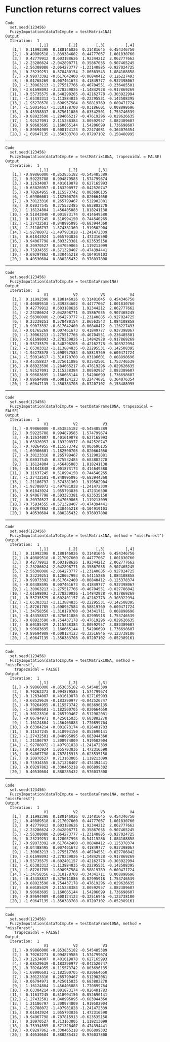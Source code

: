 # Function returns correct values

    Code
      set.seed(123456)
      FuzzyImputation(dataToImpute = testMatrix1NA)
    Output
      Iteration:  1 
                   [,1]         [,2]        [,3]         [,4]
       [1,]  0.11992398  0.188146026  0.31481645  0.454346750
       [2,] -0.40889518 -1.839384602  0.44777067  1.001830760
       [3,]  0.42779912  0.603188626  1.92344212  2.062777662
       [4,] -2.23286624 -2.042898771  0.35867035  0.907465245
       [5,] -2.56308080 -2.064273777 -1.23140885 -0.927024725
       [6,]  0.23239251  0.578480154  2.86563543  1.084108858
       [7,] -0.99073392 -0.617642400 -0.06840412  0.126227493
       [8,] -0.01765269  0.007461673  0.41849777  0.937398067
       [9,] -1.30063213 -1.275517766 -0.46704551 -0.236485501
      [10,] -3.61698093 -3.278239026 -1.14842928 -0.917869269
      [11,] -0.55735575 -0.548298205 -0.42162778 -0.303922994
      [12,] -1.65303313 -1.113884835 -0.22295531 -0.142508395
      [13,] -1.95278578 -1.698957584  0.58819769  0.609471724
      [14,] -1.50014617 -1.310178700 -0.03186601  0.008898696
      [15,] -0.45358837 -0.375611086  0.03542501  1.753746539
      [16,] -0.88923590 -1.284665217 -0.47619296 -0.029626635
      [17,]  1.92527091  2.115238384  3.00592957  3.082389607
      [18,]  0.90683695  1.160665144  1.54206699  1.736698607
      [19,] -0.89694909 -0.608124123  0.22474081  0.364076354
      [20,] -1.69647135 -1.350383708 -0.07207102  0.158488995

---

    Code
      set.seed(123456)
      FuzzyImputation(dataToImpute = testMatrix10NA, trapezoidal = FALSE)
    Output
      Iteration:  1 
                   [,1]         [,2]         [,3]
       [1,] -0.99866000 -0.853835182 -0.545485389
       [2,]  0.59225788  0.994879585  1.574799674
       [3,] -0.12634007  0.401619878  0.627165993
       [4,] -0.65826957 -0.183290977 -0.042520747
       [5,] -0.70264955 -0.115573742  0.003696135
       [6,] -1.69906601 -1.182500705 -0.820664650
       [7,] -0.30123316  0.265799467  0.512902081
       [8,]  0.08037545  0.375532485  0.683882278
       [9,]  1.16124804  1.456405083  1.818241138
      [10,] -0.51843848 -0.001873174  0.414649580
      [11,]  0.11637245  0.518994150  0.744540265
      [12,] -1.27432501 -0.848995095 -0.683944360
      [13,]  1.21186797  1.574381369  1.919502904
      [14,] -1.92788072 -1.497981828 -1.241472339
      [15,]  0.61843924  1.055793836  1.472316590
      [16,] -0.94067798 -0.503323381 -0.623535158
      [17,]  0.20970527  0.647059865  1.119213099
      [18,] -0.75934555 -0.571328407 -0.474394441
      [19,] -0.69297862 -0.330465218 -0.104919103
      [20,]  0.40530684  0.880285432  0.976037808

---

    Code
      set.seed(123456)
      FuzzyImputation(dataToImpute = testDataFrame1NA)
    Output
      Iteration:  1 
                     V1           V2          V3           V4
       [1,]  0.11992398  0.188146026  0.31481645  0.454346750
       [2,] -0.40889518 -1.839384602  0.44777067  1.001830760
       [3,]  0.42779912  0.603188626  1.92344212  2.062777662
       [4,] -2.23286624 -2.042898771  0.35867035  0.907465245
       [5,] -2.56308080 -2.064273777 -1.23140885 -0.927024725
       [6,]  0.23239251  0.578480154  2.86563543  1.084108858
       [7,] -0.99073392 -0.617642400 -0.06840412  0.126227493
       [8,] -0.01765269  0.007461673  0.41849777  0.937398067
       [9,] -1.30063213 -1.275517766 -0.46704551 -0.236485501
      [10,] -3.61698093 -3.278239026 -1.14842928 -0.917869269
      [11,] -0.55735575 -0.548298205 -0.42162778 -0.303922994
      [12,] -1.65303313 -1.113884835 -0.22295531 -0.142508395
      [13,] -1.95278578 -1.698957584  0.58819769  0.609471724
      [14,] -1.50014617 -1.310178700 -0.03186601  0.008898696
      [15,] -0.45358837 -0.375611086  0.03542501  1.753746539
      [16,] -0.88923590 -1.284665217 -0.47619296 -0.029626635
      [17,]  1.92527091  2.115238384  3.00592957  3.082389607
      [18,]  0.90683695  1.160665144  1.54206699  1.736698607
      [19,] -0.89694909 -0.608124123  0.22474081  0.364076354
      [20,] -1.69647135 -1.350383708 -0.07207102  0.158488995

---

    Code
      set.seed(123456)
      FuzzyImputation(dataToImpute = testDataFrame10NA, trapezoidal = FALSE)
    Output
      Iteration:  1 
                     V1           V2           V3
       [1,] -0.99866000 -0.853835182 -0.545485389
       [2,]  0.59225788  0.994879585  1.574799674
       [3,] -0.12634007  0.401619878  0.627165993
       [4,] -0.65826957 -0.183290977 -0.042520747
       [5,] -0.70264955 -0.115573742  0.003696135
       [6,] -1.69906601 -1.182500705 -0.820664650
       [7,] -0.30123316  0.265799467  0.512902081
       [8,]  0.08037545  0.375532485  0.683882278
       [9,]  1.16124804  1.456405083  1.818241138
      [10,] -0.51843848 -0.001873174  0.414649580
      [11,]  0.11637245  0.518994150  0.744540265
      [12,] -1.27432501 -0.848995095 -0.683944360
      [13,]  1.21186797  1.574381369  1.919502904
      [14,] -1.92788072 -1.497981828 -1.241472339
      [15,]  0.61843924  1.055793836  1.472316590
      [16,] -0.94067798 -0.503323381 -0.623535158
      [17,]  0.20970527  0.647059865  1.119213099
      [18,] -0.75934555 -0.571328407 -0.474394441
      [19,] -0.69297862 -0.330465218 -0.104919103
      [20,]  0.40530684  0.880285432  0.976037808

---

    Code
      set.seed(123456)
      FuzzyImputation(dataToImpute = testMatrix1NA, method = "missForest")
    Output
      Iteration:  1 
                   [,1]         [,2]        [,3]         [,4]
       [1,]  0.11992398  0.188146026  0.31481645  0.454346750
       [2,] -0.40889518 -0.217097660  0.44777067  1.001830760
       [3,]  0.42779912  0.603188626  1.92344212  2.062777662
       [4,] -2.23286624 -2.042898771  0.35867035  0.907465245
       [5,] -2.56308080 -2.064273777 -1.23140885 -0.927024725
       [6,]  0.23239251  0.120057993  0.54115286  1.084108858
       [7,] -0.99073392 -0.617642400 -0.06840412 -0.125378374
       [8,] -0.04488495  0.007461673  0.41849777  0.937398067
       [9,] -1.30063213 -1.275517766 -0.46704551 -0.027786842
      [10,] -3.61698093 -3.278239026 -1.14842928 -0.917869269
      [11,] -0.55735575 -0.602401157 -0.42162778 -0.303922994
      [12,] -1.65303313 -1.113884835 -0.22295531 -0.142508395
      [13,] -1.87261785 -1.698957584  0.58819769  0.609471724
      [14,] -1.34758356 -1.310178700 -0.34341711  0.008898696
      [15,] -0.45358837 -0.375611086  0.82995918  1.753746539
      [16,] -0.88923590 -0.754437178 -0.47619296 -0.029626635
      [17,]  0.60185429  2.115238384  3.00592957  3.082389607
      [18,]  0.90683695  1.160665144  1.54206699  1.736698607
      [19,] -0.89694909 -0.608124123 -0.32516946 -0.123738180
      [20,] -1.69647135 -1.350383708 -0.07207102 -0.052389161

---

    Code
      set.seed(123456)
      FuzzyImputation(dataToImpute = testMatrix10NA, method = "missForest",
        trapezoidal = FALSE)
    Output
      Iteration:  1 
                   [,1]         [,2]         [,3]
       [1,] -0.99866000 -0.853835182 -0.545485389
       [2,]  0.70262273  0.994879585  1.574799674
       [3,] -0.12634007  0.401619878  0.627165993
       [4,] -0.68529639 -0.183290977 -0.042520747
       [5,] -0.70264955 -0.115573742  0.003696135
       [6,] -1.69906601 -1.182500705 -0.820664650
       [7,] -0.30123316  0.265799467  0.512902081
       [8,] -0.06794971  0.425015835  0.683882278
       [9,]  1.16124804  1.456405083  1.770899764
      [10,] -0.63304214 -0.001873174 -0.026401783
      [11,]  0.11637245  0.518994150  0.852690141
      [12,] -1.27432501 -0.848995095 -0.683944360
      [13,]  1.21186797  1.308974809  1.919502904
      [14,] -1.92788072 -1.497981828 -1.241472339
      [15,]  0.61843924  1.055793836  1.472316590
      [16,] -0.94067798 -0.787815913 -0.623535158
      [17,]  0.20970527  0.713163005  1.119213099
      [18,] -0.75934555 -0.571328407 -0.474394441
      [19,] -0.69297862 -0.330465218 -0.066899302
      [20,]  0.40530684  0.880285432  0.976037808

---

    Code
      set.seed(123456)
      FuzzyImputation(dataToImpute = testDataFrame1NA, method = "missForest")
    Output
      Iteration:  1 
                     V1           V2          V3           V4
       [1,]  0.11992398  0.188146026  0.31481645  0.454346750
       [2,] -0.40889518 -0.217097660  0.44777067  1.001830760
       [3,]  0.42779912  0.603188626  1.92344212  2.062777662
       [4,] -2.23286624 -2.042898771  0.35867035  0.907465245
       [5,] -2.56308080 -2.064273777 -1.23140885 -0.927024725
       [6,]  0.23239251  0.120057993  0.54115286  1.084108858
       [7,] -0.99073392 -0.617642400 -0.06840412 -0.125378374
       [8,] -0.04488495  0.007461673  0.41849777  0.937398067
       [9,] -1.30063213 -1.275517766 -0.46704551 -0.027786842
      [10,] -3.61698093 -3.278239026 -1.14842928 -0.917869269
      [11,] -0.55735575 -0.602401157 -0.42162778 -0.303922994
      [12,] -1.65303313 -1.113884835 -0.22295531 -0.142508395
      [13,] -1.87261785 -1.698957584  0.58819769  0.609471724
      [14,] -1.34758356 -1.310178700 -0.34341711  0.008898696
      [15,] -0.45358837 -0.375611086  0.82995918  1.753746539
      [16,] -0.88923590 -0.754437178 -0.47619296 -0.029626635
      [17,]  0.60185429  2.115238384  3.00592957  3.082389607
      [18,]  0.90683695  1.160665144  1.54206699  1.736698607
      [19,] -0.89694909 -0.608124123 -0.32516946 -0.123738180
      [20,] -1.69647135 -1.350383708 -0.07207102 -0.052389161

---

    Code
      set.seed(123456)
      FuzzyImputation(dataToImpute = testDataFrame10NA, method = "missForest",
        trapezoidal = FALSE)
    Output
      Iteration:  1 
                     V1           V2           V3
       [1,] -0.99866000 -0.853835182 -0.545485389
       [2,]  0.70262273  0.994879585  1.574799674
       [3,] -0.12634007  0.401619878  0.627165993
       [4,] -0.68529639 -0.183290977 -0.042520747
       [5,] -0.70264955 -0.115573742  0.003696135
       [6,] -1.69906601 -1.182500705 -0.820664650
       [7,] -0.30123316  0.265799467  0.512902081
       [8,] -0.06794971  0.425015835  0.683882278
       [9,]  1.16124804  1.456405083  1.770899764
      [10,] -0.63304214 -0.001873174 -0.026401783
      [11,]  0.11637245  0.518994150  0.852690141
      [12,] -1.27432501 -0.848995095 -0.683944360
      [13,]  1.21186797  1.308974809  1.919502904
      [14,] -1.92788072 -1.497981828 -1.241472339
      [15,]  0.61843924  1.055793836  1.472316590
      [16,] -0.94067798 -0.787815913 -0.623535158
      [17,]  0.20970527  0.713163005  1.119213099
      [18,] -0.75934555 -0.571328407 -0.474394441
      [19,] -0.69297862 -0.330465218 -0.066899302
      [20,]  0.40530684  0.880285432  0.976037808

